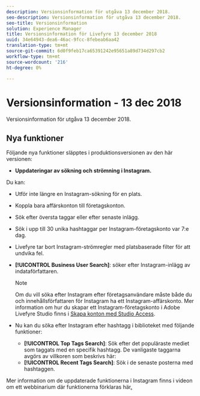```yaml
---
description: Versionsinformation för utgåva 13 december 2018.
seo-description: Versionsinformation för utgåva 13 december 2018.
seo-title: Versionsinformation
solution: Experience Manager
title: Versionsinformation för Livefyre 13 december 2018
uuid: 34e64943-dea6-46ac-9fcc-8febeab6aa42
translation-type: tm+mt
source-git-commit: 6d0f9feb17ca65391242e95651a89d734d297cb2
workflow-type: tm+mt
source-wordcount: '216'
ht-degree: 0%

---
```



# Versionsinformation - 13 dec 2018

Versionsinformation för utgåva 13 december 2018.

## Nya funktioner

Följande nya funktioner släpptes i produktionsversionen av den här versionen:

* **Uppdateringar av sökning och strömning i Instagram.**

Du kan:

* Utför inte längre en Instagram-sökning för en plats.
* Koppla bara affärskonton till företagskonton.
* Sök efter översta taggar eller efter senaste inlägg.
* Sök i upp till 30 unika hashtaggar per Instagram-företagskonto var 7:e dag.

* Livefyre tar bort Instagram-strömregler med platsbaserade filter för att undvika fel.
* **[!UICONTROL Business User Search]**: söker efter Instagram-inlägg av indataförfattaren.

   >[!NOTE]
   >
   >Om du vill söka efter Instagram efter företagsanvändare måste både du och innehållsförfattaren för Instagram ha ett Instagram-affärskonto. Mer information om hur du skapar ett Instagram-företagskonto i Adobe Livefyre Studio finns i [Skapa konton med Studio Access](/help/using/c-users-creating-accounts-with-studio-access/t-configure-social-accout-instagram/c-about-instagram-accounts.md#c_about_instagram_accounts).

* Nu kan du söka efter Instagram efter hashtagg i biblioteket med följande funktioner:

   * **[!UICONTROL Top Tags Search]**: Sök efter det populäraste mediet som taggats med en specifik hashtagg. De vanligaste taggarna avgörs av villkoren som beskrivs här: [](https://developers.facebook.com/docs/instagram-api/reference/hashtag/top-media)
   * **[!UICONTROL Recent Tags Search]**: Sök i de senaste posterna med hashtaggen.

Mer information om de uppdaterade funktionerna i Instagram finns i videon om ett webbinarium där funktionerna förklaras här[.](https://youtu.be/wRkGc3obaOA)
